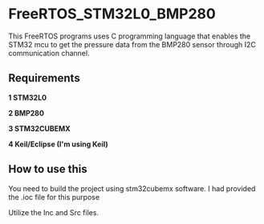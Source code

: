 # FreeRTOS_STM32L0_BMP280

This FreeRTOS programs uses C programming language that enables the STM32 mcu to get the pressure data from the BMP280 sensor through I2C communication channel.



## Requirements

 **1 STM32L0**
  
 **2 BMP280**
  
 **3 STM32CUBEMX**
  
 **4 Keil/Eclipse  (I'm using Keil)**


## How to use this
You need to build the project using stm32cubemx software.
I had provided the .ioc file for this purpose

Utilize the Inc and Src files.
